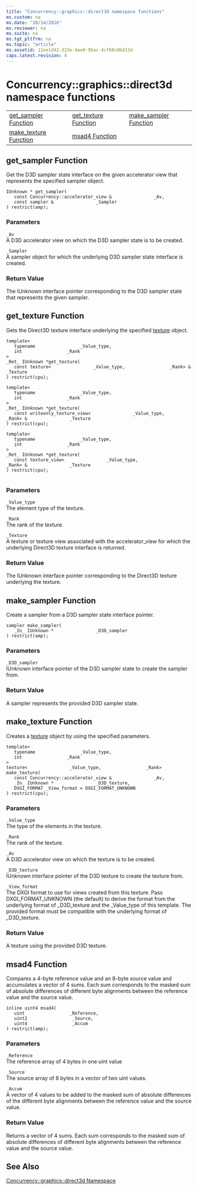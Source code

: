 ```yaml
---
title: "Concurrency::graphics::direct3d namespace functions"
ms.custom: na
ms.date: "10/14/2016"
ms.reviewer: na
ms.suite: na
ms.tgt_pltfrm: na
ms.topic: "article"
ms.assetid: 11ee1d42-333e-4ae9-95ac-4cf68c06d13d
caps.latest.revision: 4
---
```

# Concurrency::graphics::direct3d namespace functions
||||  
|-|-|-|  
|[get_sampler Function](#get_sampler_function)|[get_texture Function](#get_texture_function)|[make_sampler Function](#make_sampler_function)|  
|[make_texture Function](#make_texture_function)|[msad4 Function](#msad4_function)|  
  
##  <a name="get_sampler_function"></a>  get_sampler Function  
 Get the D3D sampler state interface on the given accelerator view that represents the specified sampler object.  
  
```  
IUnknown * get_sampler(  
   const Concurrency::accelerator_view &                _Av,  
   const sampler &                _Sampler  
) restrict(amp);  
```  
  
### Parameters  
 `_Av`  
 A D3D accelerator view on which the D3D sampler state is to be created.  
  
 `_Sampler`  
 A sampler object for which the underlying D3D sampler state interface is created.  
  
### Return Value  
 The IUnknown interface pointer corresponding to the D3D sampler state that represents the given sampler.  
  
##  <a name="get_texture_function"></a>  get_texture Function  
 Gets the Direct3D texture interface underlying the specified                 [texture](../parallel/texture-class.md) object.  
  
```  
template<  
   typename                 _Value_type,  
   int                 _Rank  
>  
_Ret_ IUnknown *get_texture(  
   const texture<                _Value_type,                 _Rank> &                _Texture  
) restrict(cpu);  
  
template<  
   typename                 _Value_type,  
   int                 _Rank  
>  
_Ret_ IUnknown *get_texture(  
   const writeonly_texture_view<                _Value_type,                 _Rank> &                _Texture  
) restrict(cpu);  
  
template<  
   typename                 _Value_type,  
   int                 _Rank  
>  
_Ret_ IUnknown *get_texture(  
   const texture_view<                _Value_type,                 _Rank> &                _Texture  
) restrict(cpu);  
  
```  
  
### Parameters  
 `_Value_type`  
 The element type of the texture.  
  
 `_Rank`  
 The rank of the texture.  
  
 `_Texture`  
 A texture or texture view associated with the accelerator_view for which the underlying Direct3D texture interface is returned.  
  
### Return Value  
 The IUnknown interface pointer corresponding to the Direct3D texture underlying the texture.  
  
##  <a name="make_sampler_function"></a>  make_sampler Function  
 Create a sampler from a D3D sampler state interface pointer.  
  
```  
sampler make_sampler(  
   _In_ IUnknown *                _D3D_sampler  
) restrict(amp);  
```  
  
### Parameters  
 `_D3D_sampler`  
 IUnknown interface pointer of the D3D sampler state to create the sampler from.  
  
### Return Value  
 A sampler represents the provided D3D sampler state.  
  
##  <a name="make_texture_function"></a>  make_texture Function  
 Creates a                 [texture](../parallel/texture-class.md) object by using the specified parameters.  
  
```  
template<  
   typename                 _Value_type,  
   int                 _Rank  
>  
texture<                _Value_type,                 _Rank> make_texture(  
   const Concurrency::accelerator_view &                _Av,  
   _In_ IUnknown *                _D3D_texture,  
   DXGI_FORMAT _View_format = DXGI_FORMAT_UNKNOWN  
) restrict(cpu);  
```  
  
### Parameters  
 `_Value_type`  
 The type of the elements in the texture.  
  
 `_Rank`  
 The rank of the texture.  
  
 `_Av`  
 A D3D accelerator view on which the texture is to be created.  
  
 `_D3D_texture`  
 IUnknown interface pointer of the D3D texture to create the texture from.  
  
 `_View_format`  
 The DXGI format to use for views created from this texture. Pass DXGI_FORMAT_UNKNOWN (the default) to derive the format from the underlying format of _D3D_texture and the _Value_type of this template. The provided format must be compatible with the underlying format of _D3D_texture.  
  
### Return Value  
 A texture using the provided D3D texture.  
  
##  <a name="msad4_function"></a>  msad4 Function  
 Compares a 4-byte reference value and an 8-byte source value and accumulates a vector of 4 sums. Each sum corresponds to the masked sum of absolute differences of different byte alignments between the reference value and the source value.  
  
```  
inline uint4 msad4(  
   uint                 _Reference,  
   uint2                 _Source,  
   uint4                 _Accum  
) restrict(amp);  
```  
  
### Parameters  
 `_Reference`  
 The reference array of 4 bytes in one uint value  
  
 `_Source`  
 The source array of 8 bytes in a vector of two uint values.  
  
 `_Accum`  
 A vector of 4 values to be added to the masked sum of absolute differences of the different byte alignments between the reference value and the source value.  
  
### Return Value  
 Returns a vector of 4 sums. Each sum corresponds to the masked sum of absolute differences of different byte alignments between the reference value and the source value.  
  
## See Also  
 [Concurrency::graphics::direct3d Namespace](../parallel/concurrency--graphics--direct3d-namespace.md)